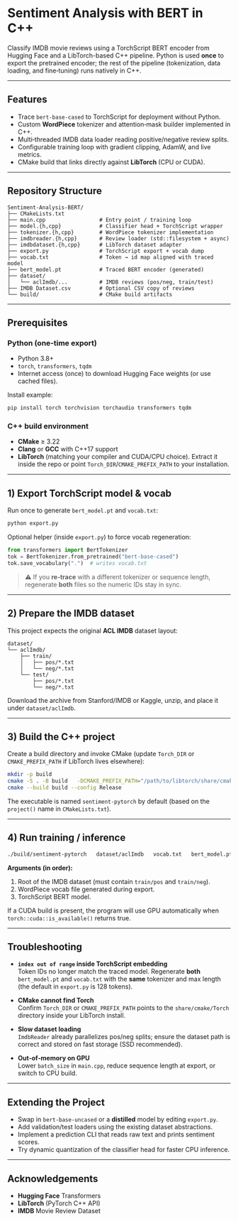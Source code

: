 # Sentiment Analysis with BERT in C++

Classify IMDB movie reviews using a TorchScript BERT encoder from Hugging Face and a LibTorch-based C++ pipeline. Python is used **once** to export the pretrained encoder; the rest of the pipeline (tokenization, data loading, and fine‑tuning) runs natively in C++.

---

## Features
- Trace `bert-base-cased` to TorchScript for deployment without Python.
- Custom **WordPiece** tokenizer and attention‑mask builder implemented in C++.
- Multi‑threaded IMDB data loader reading positive/negative review splits.
- Configurable training loop with gradient clipping, AdamW, and live metrics.
- CMake build that links directly against **LibTorch** (CPU or CUDA).

---

## Repository Structure

```text
Sentiment-Analysis-BERT/
├── CMakeLists.txt
├── main.cpp                 # Entry point / training loop
├── model.{h,cpp}            # Classifier head + TorchScript wrapper
├── tokenizer.{h,cpp}        # WordPiece tokenizer implementation
├── imdbreader.{h,cpp}       # Review loader (std::filesystem + async)
├── imdbdataset.{h,cpp}      # LibTorch dataset adapter
├── export.py                # TorchScript export + vocab dump
├── vocab.txt                # Token → id map aligned with traced model
├── bert_model.pt            # Traced BERT encoder (generated)
├── dataset/
│   └── aclImdb/...          # IMDB reviews (pos/neg, train/test)
├── IMDB Dataset.csv         # Optional CSV copy of reviews
└── build/                   # CMake build artifacts
```

---

## Prerequisites

### Python (one‑time export)
- Python 3.8+
- `torch`, `transformers`, `tqdm`
- Internet access (once) to download Hugging Face weights (or use cached files).

Install example:

```bash
pip install torch torchvision torchaudio transformers tqdm
```

### C++ build environment
- **CMake** ≥ 3.22
- **Clang** or **GCC** with C++17 support
- **LibTorch** (matching your compiler and CUDA/CPU choice). Extract it inside the repo or point `Torch_DIR`/`CMAKE_PREFIX_PATH` to your installation.

---

## 1) Export TorchScript model & vocab

Run once to generate `bert_model.pt` and `vocab.txt`:

```bash
python export.py
```

Optional helper (inside `export.py`) to force vocab regeneration:

```python
from transformers import BertTokenizer
tok = BertTokenizer.from_pretrained("bert-base-cased")
tok.save_vocabulary(".")  # writes vocab.txt
```

> ⚠️ If you **re‑trace** with a different tokenizer or sequence length, regenerate **both** files so the numeric IDs stay in sync.

---

## 2) Prepare the IMDB dataset

This project expects the original **ACL IMDB** dataset layout:

```text
dataset/
└── aclImdb/
    ├── train/
    │   ├── pos/*.txt
    │   └── neg/*.txt
    └── test/
        ├── pos/*.txt
        └── neg/*.txt
```

Download the archive from Stanford/IMDB or Kaggle, unzip, and place it under `dataset/aclImdb`.

---

## 3) Build the C++ project

Create a build directory and invoke CMake (update `Torch_DIR` or `CMAKE_PREFIX_PATH` if LibTorch lives elsewhere):

```bash
mkdir -p build
cmake -S . -B build   -DCMAKE_PREFIX_PATH="/path/to/libtorch/share/cmake/Torch"
cmake --build build --config Release
```

The executable is named `sentiment-pytorch` by default (based on the `project()` name in `CMakeLists.txt`).

---

## 4) Run training / inference

```bash
./build/sentiment-pytorch   dataset/aclImdb   vocab.txt   bert_model.pt
```

**Arguments (in order):**
1. Root of the IMDB dataset (must contain `train/pos` and `train/neg`).
2. WordPiece vocab file generated during export.
3. TorchScript BERT model.

If a CUDA build is present, the program will use GPU automatically when `torch::cuda::is_available()` returns true.

---

## Troubleshooting

- **`index out of range` inside TorchScript embedding**  
  Token IDs no longer match the traced model. Regenerate **both** `bert_model.pt` and `vocab.txt` with the **same** tokenizer and max length (the default in `export.py` is 128 tokens).

- **CMake cannot find Torch**  
  Confirm `Torch_DIR` or `CMAKE_PREFIX_PATH` points to the `share/cmake/Torch` directory inside your LibTorch install.

- **Slow dataset loading**  
  `ImdbReader` already parallelizes pos/neg splits; ensure the dataset path is correct and stored on fast storage (SSD recommended).

- **Out‑of‑memory on GPU**  
  Lower `batch_size` in `main.cpp`, reduce sequence length at export, or switch to CPU build.

---

## Extending the Project
- Swap in `bert-base-uncased` or a **distilled** model by editing `export.py`.
- Add validation/test loaders using the existing dataset abstractions.
- Implement a prediction CLI that reads raw text and prints sentiment scores.
- Try dynamic quantization of the classifier head for faster CPU inference.

---

## Acknowledgements
- **Hugging Face** Transformers
- **LibTorch** (PyTorch C++ API)
- **IMDB** Movie Review Dataset
